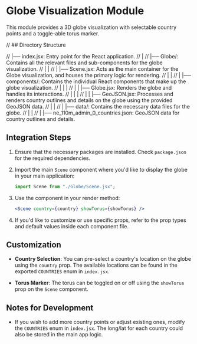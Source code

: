 # Globe Visualization Module

This module provides a 3D globe visualization with selectable country points and a toggle-able torus marker.

// ## Directory Structure

// |── index.jsx: Entry point for the React application.
// |
// |── Globe/: Contains all the relevant files and sub-components for the globe visualization.
// | |
// | |── Scene.jsx: Acts as the main container for the Globe visualization, and houses the primary logic for rendering.
// | |
// | |── components/: Contains the individual React components that make up the globe visualization.
// | | |
// | | |── Globe.jsx: Renders the globe and handles its interactions.
// | | |
// | | |── GeoJSON.jsx: Processes and renders country outlines and details on the globe using the provided GeoJSON data.
// | |
// | |── data/: Contains the necessary data files for the globe.
// | |
// | |── ne_110m_admin_0_countries.json: GeoJSON data for country outlines and details.

## Integration Steps

1. Ensure that the necessary packages are installed. Check `package.json` for the required dependencies.
2. Import the main `Scene` component where you'd like to display the globe in your main application:
   ```jsx
   import Scene from "./Globe/Scene.jsx";
   ```
3. Use the component in your render method:

   ```jsx
   <Scene country={country} showTorus={showTorus} />
   ```

4. If you'd like to customize or use specific props, refer to the prop types and default values inside each component file.

## Customization

- **Country Selection**: You can pre-select a country's location on the globe using the `country` prop. The available locations can be found in the exported `COUNTRIES` enum in `index.jsx`.

- **Torus Marker**: The torus can be toggled on or off using the `showTorus` prop on the `Scene` component.

## Notes for Development

- If you wish to add more country points or adjust existing ones, modify the `COUNTRIES` enum in `index.jsx`. The long/lat for each country could also be stored in the main app logic.
